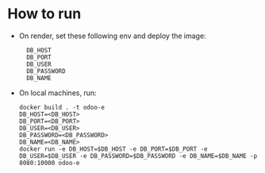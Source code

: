 # How to run
- On render, set these following env and deploy the image:
  ```
    DB_HOST
    DB_PORT 
    DB_USER 
    DB_PASSWORD 
    DB_NAME
    ```
- On local machines, run:
    ```shell
    docker build . -t odoo-e
    DB_HOST=<DB_HOST>
    DB_PORT=<DB_PORT>
    DB_USER=<DB_USER>
    DB_PASSWORD=<DB_PASSWORD>
    DB_NAME=<DB_NAME>
    docker run -e DB_HOST=$DB_HOST -e DB_PORT=$DB_PORT -e DB_USER=$DB_USER -e DB_PASSWORD=$DB_PASSWORD -e DB_NAME=$DB_NAME -p 8080:10000 odoo-e
    ```
